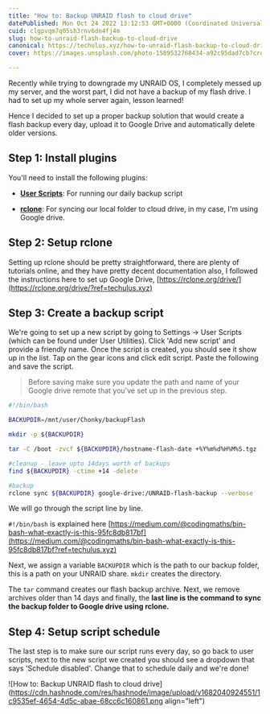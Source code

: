 ```yaml
---
title: "How to: Backup UNRAID flash to cloud drive"
datePublished: Mon Oct 24 2022 13:12:53 GMT+0000 (Coordinated Universal Time)
cuid: clgpvqm7q05sh3rnv6dn4fj4m
slug: how-to-unraid-flash-backup-to-cloud-drive
canonical: https://techulus.xyz/how-to-unraid-flash-backup-to-cloud-drive/
cover: https://images.unsplash.com/photo-1589532768434-a92c95dad7cb?crop=entropy&cs=tinysrgb&fit=max&fm=jpg&ixid=MnwxMTc3M3wwfDF8c2VhcmNofDZ8fGJhY2t1cHxlbnwwfHx8fDE2NjY2MTY5NTU&ixlib=rb-4.0.3&q=80&w=2000

---
```


Recently while trying to downgrade my UNRAID OS, I completely messed up my server, and the worst part, I did not have a backup of my flash drive. I had to set up my whole server again, lesson learned!

Hence I decided to set up a proper backup solution that would create a flash backup every day, upload it to Google Drive and automatically delete older versions.

## Step 1: Install plugins

You'll need to install the following plugins:

* [**User Scripts**](http://lime-technology.com/forum/index.php?topic=49992.0&ref=techulus.xyz): For running our daily backup script
    
* [**rclone**](http://lime-technology.com/forum/index.php?topic=53365.0&ref=techulus.xyz): For syncing our local folder to cloud drive, in my case, I'm using Google drive.
    

## Step 2: Setup rclone

Setting up rclone should be pretty straightforward, there are plenty of tutorials online, and they have pretty decent documentation also, I followed the instructions here to set up Google Drive, [https://rclone.org/drive/](https://rclone.org/drive/?ref=techulus.xyz)

## Step 3: Create a backup script

We're going to set up a new script by going to Settings -&gt; User Scripts (which can be found under User Utilities). Click 'Add new script' and provide a friendly name. Once the script is created, you should see it show up in the list. Tap on the gear icons and click edit script. Paste the following and save the script.

> Before saving make sure you update the path and name of your Google drive remote that you've set up in the previous step.

```bash
#!/bin/bash

BACKUPDIR=/mnt/user/Chonky/backupFlash

mkdir -p ${BACKUPDIR}

tar -C /boot -zvcf ${BACKUPDIR}/hostname-flash-date +%Y%m%d%H%M%S.tgz --exclude config/super.dat --exclude 'previous*' --exclude 'bz*' --exclude "System Volume Information" .

#cleanup - leave upto 14days worth of backups
find ${BACKUPDIR} -ctime +14 -delete

#backup
rclone sync ${BACKUPDIR} google-drive:/UNRAID-flash-backup --verbose
```

We will go through the script line by line.

`#!/bin/bash` is explained here [https://medium.com/@codingmaths/bin-bash-what-exactly-is-this-95fc8db817bf](https://medium.com/@codingmaths/bin-bash-what-exactly-is-this-95fc8db817bf?ref=techulus.xyz)

Next, we assign a variable `BACKUPDIR` which is the path to our backup folder, this is a path on your UNRAID share. `mkdir` creates the directory.

The `tar` command creates our flash backup archive. Next, we remove archives older than 14 days and finally, the **last line is the command to sync the backup folder to Google drive using rclone.**

## Step 4: Setup script schedule

The last step is to make sure our script runs every day, so go back to user scripts, next to the new script we created you should see a dropdown that says 'Schedule disabled'. Change that to schedule daily and we're done!

![How to: Backup UNRAID flash to cloud drive](https://cdn.hashnode.com/res/hashnode/image/upload/v1682040924551/1c9535ef-4654-4d5c-abae-68cc6c160861.png align="left")